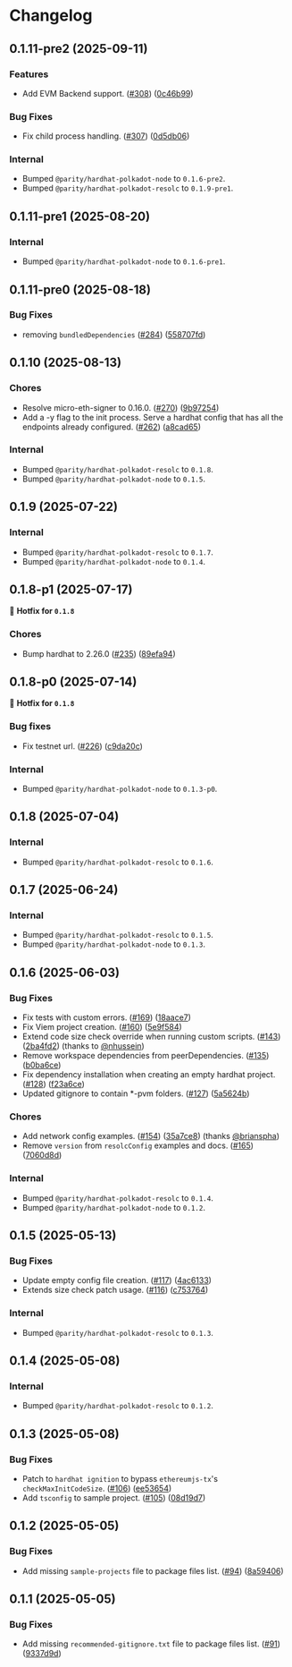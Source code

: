 # Changelog
## 0.1.11-pre2 (2025-09-11)
### Features

- Add EVM Backend support. ([#308](https://github.com/paritytech/hardhat-polkadot/pull/308)) ([0c46b99](https://github.com/paritytech/hardhat-polkadot/commit/0c46b994c45811a54a22852591a67d90d134c884))

### Bug Fixes

- Fix child process handling. ([#307](https://github.com/paritytech/hardhat-polkadot/pull/307)) ([0d5db06](https://github.com/paritytech/hardhat-polkadot/commit/0d5db06e072ad4fc67f0bd10ff6e14abfe354574))

### Internal

- Bumped `@parity/hardhat-polkadot-node` to `0.1.6-pre2`.
- Bumped `@parity/hardhat-polkadot-resolc` to `0.1.9-pre1`.


## 0.1.11-pre1 (2025-08-20)

### Internal

- Bumped `@parity/hardhat-polkadot-node` to `0.1.6-pre1`.

## 0.1.11-pre0 (2025-08-18)
### Bug Fixes

- removing `bundledDependencies` ([#284](https://github.com/paritytech/hardhat-polkadot/pull/284)) ([558707fd](https://github.com/paritytech/hardhat-polkadot/commit/558707fde47e99123ec7f4946b735c49102b1d39))

## 0.1.10 (2025-08-13)
### Chores

- Resolve micro-eth-signer to 0.16.0. ([#270](https://github.com/paritytech/hardhat-polkadot/pull/270)) ([9b97254](https://github.com/paritytech/hardhat-polkadot/commit/9b972541aff4fc51ae206d0754f9ffea8669077e))
- Add a -y flag to the init process. Serve a hardhat config that has all the endpoints already configured. ([#262](https://github.com/paritytech/hardhat-polkadot/pull/262)) ([a8cad65](https://github.com/paritytech/hardhat-polkadot/commit/a8cad6506c1019759e7e5565cdb4b976d233d20c))

### Internal

- Bumped `@parity/hardhat-polkadot-resolc` to `0.1.8`.
- Bumped `@parity/hardhat-polkadot-node` to `0.1.5`.


## 0.1.9 (2025-07-22)
### Internal

- Bumped `@parity/hardhat-polkadot-resolc` to `0.1.7`.
- Bumped `@parity/hardhat-polkadot-node` to `0.1.4`.


## 0.1.8-p1 (2025-07-17)
🔧 **Hotfix for `0.1.8`**
### Chores

- Bump hardhat to 2.26.0 ([#235](https://github.com/paritytech/hardhat-polkadot/pull/235)) ([89efa94](https://github.com/paritytech/hardhat-polkadot/commit/89efa9498cbe16e32a97519a40a8e1ce4b915f08))


## 0.1.8-p0 (2025-07-14)
🔧 **Hotfix for `0.1.8`**
### Bug fixes

- Fix testnet url. ([#226](https://github.com/paritytech/hardhat-polkadot/pull/226)) ([c9da20c](https://github.com/paritytech/hardhat-polkadot/commit/c9da20cecc146dd2e5052b2877c1c965f82e0a83))

### Internal

- Bumped `@parity/hardhat-polkadot-node` to `0.1.3-p0`.


## 0.1.8 (2025-07-04)
### Internal

- Bumped `@parity/hardhat-polkadot-resolc` to `0.1.6`.


## 0.1.7 (2025-06-24)
### Internal

- Bumped `@parity/hardhat-polkadot-resolc` to `0.1.5`.
- Bumped `@parity/hardhat-polkadot-node` to `0.1.3`.


## 0.1.6 (2025-06-03)
### Bug Fixes

- Fix tests with custom errors. ([#169](https://github.com/paritytech/hardhat-polkadot/pull/169)) ([18aace7](https://github.com/paritytech/hardhat-polkadot/commit/18aace7eb3aff5bbb456cf7a2a9cecb67d19de54))
- Fix Viem project creation. ([#160](https://github.com/paritytech/hardhat-polkadot/pull/160)) ([5e9f584](https://github.com/paritytech/hardhat-polkadot/commit/5e9f584687ff3c79e921bbc2afe206bd46822528))
- Extend code size check override when running custom scripts. ([#143](https://github.com/paritytech/hardhat-polkadot/pull/143)) ([2ba4fd2](https://github.com/paritytech/hardhat-polkadot/commit/2ba4fd2ca970b413eaa54dae0839ff0f0d548ee2)) (thanks to [@nhussein](https://github.com/nhussein11))
- Remove workspace dependencies from peerDependencies. ([#135](https://github.com/paritytech/hardhat-polkadot/pull/135)) ([b0ba6ce](https://github.com/paritytech/hardhat-polkadot/commit/b0ba6cedfa4133419cd4c080bb596a598bc13196))
- Fix dependency installation when creating an empty hardhat project. ([#128](https://github.com/paritytech/hardhat-polkadot/pull/128)) ([f23a6ce](https://github.com/paritytech/hardhat-polkadot/commit/f23a6ceb072c1cc8f5a69b0e6876634079ab8677)) 
- Updated gitignore to contain *-pvm folders. ([#127](https://github.com/paritytech/hardhat-polkadot/pull/127)) ([5a5624b](https://github.com/paritytech/hardhat-polkadot/commit/5a5624bf6e3a9bf3f80c38827704fb3d17dfb60a))

### Chores

- Add network config examples. ([#154](https://github.com/paritytech/hardhat-polkadot/pull/154)) ([35a7ce8](https://github.com/paritytech/hardhat-polkadot/commit/35a7ce8d4f8314da2ba2796950daa356579b54e7)) (thanks [@brianspha](https://github.com/Brianspha))
- Remove `version` from `resolcConfig` examples and docs. ([#165](https://github.com/paritytech/hardhat-polkadot/pull/165)) ([7060d8d](https://github.com/paritytech/hardhat-polkadot/commit/7060d8d2671b22e7275e83df0ddfebdc91dd1328))

### Internal

- Bumped `@parity/hardhat-polkadot-resolc` to `0.1.4`.
- Bumped `@parity/hardhat-polkadot-node` to `0.1.2`.


## 0.1.5 (2025-05-13)
### Bug Fixes

- Update empty config file creation. ([#117](https://github.com/paritytech/hardhat-polkadot/pull/117)) ([4ac6133](https://github.com/paritytech/hardhat-polkadot/commit/4ac6133d54bd57c2e5462531558c0e475d666811))
- Extends size check patch usage. ([#116](https://github.com/paritytech/hardhat-polkadot/pull/116)) ([c753764](https://github.com/paritytech/hardhat-polkadot/commit/c753764f3c7de159a9e1b1927e86907e8180c945))

### Internal

- Bumped `@parity/hardhat-polkadot-resolc` to `0.1.3`.


## 0.1.4 (2025-05-08)
### Internal

- Bumped `@parity/hardhat-polkadot-resolc` to `0.1.2`.


## 0.1.3 (2025-05-08)
### Bug Fixes

- Patch to `hardhat ignition` to bypass `ethereumjs-tx`'s `checkMaxInitCodeSize`. ([#106](https://github.com/paritytech/hardhat-polkadot/pull/106)) ([ee53654](https://github.com/paritytech/hardhat-polkadot/commit/ee5365440e05eba338feb979f6e739468327c799))
- Add `tsconfig` to sample project. ([#105](https://github.com/paritytech/hardhat-polkadot/pull/105)) ([08d19d7](https://github.com/paritytech/hardhat-polkadot/commit/08d19d7f4a729f78dcf468f1bda7ea6d2cae7612))


## 0.1.2 (2025-05-05)
### Bug Fixes

- Add missing `sample-projects` file to package files list. ([#94](https://github.com/paritytech/hardhat-polkadot/pull/94)) ([8a59406](https://github.com/paritytech/hardhat-polkadot/commit/8a59406fa92206778203057cb151e1fbad238e80))


## 0.1.1 (2025-05-05)
### Bug Fixes

- Add missing `recommended-gitignore.txt` file to package files list. ([#91](https://github.com/paritytech/hardhat-polkadot/pull/91)) ([9337d9d](https://github.com/paritytech/hardhat-polkadot/commit/9337d9df83718cad9a75def718d8841e594e1134))
